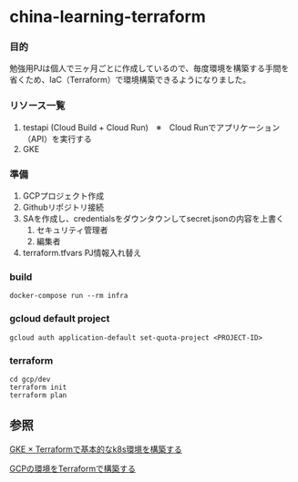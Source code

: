 # china-learning-terraform

### 目的
勉強用PJは個人で三ヶ月ごとに作成しているので、毎度環境を構築する手間を省くため、IaC（Terraform）で環境構築できるようになりました。

### リソース一覧
1. testapi (Cloud Build + Cloud Run)　※　Cloud Runでアプリケーション（API）を実行する
2. GKE
   
### 準備
1. GCPプロジェクト作成
2. Githubリポジトリ接続
3. SAを作成し、credentialsをダウンタウンしてsecret.jsonの内容を上書く
   1. セキュリティ管理者
   2. 編集者
4. terraform.tfvars PJ情報入れ替え
  
### build
``` shell
docker-compose run --rm infra
```

### gcloud default project
``` shell
gcloud auth application-default set-quota-project <PROJECT-ID>
```

### terraform
``` shell
cd gcp/dev
terraform init
terraform plan
```

## 参照
[GKE × Terraformで基本的なk8s環境を構築する][def]

[def]: https://laboratory.kiyono-co.jp/1032/gcp/

[GCPの環境をTerraformで構築する][def2]

[def2]: https://zenn.dev/slowhand/articles/9d8559de23dcd4